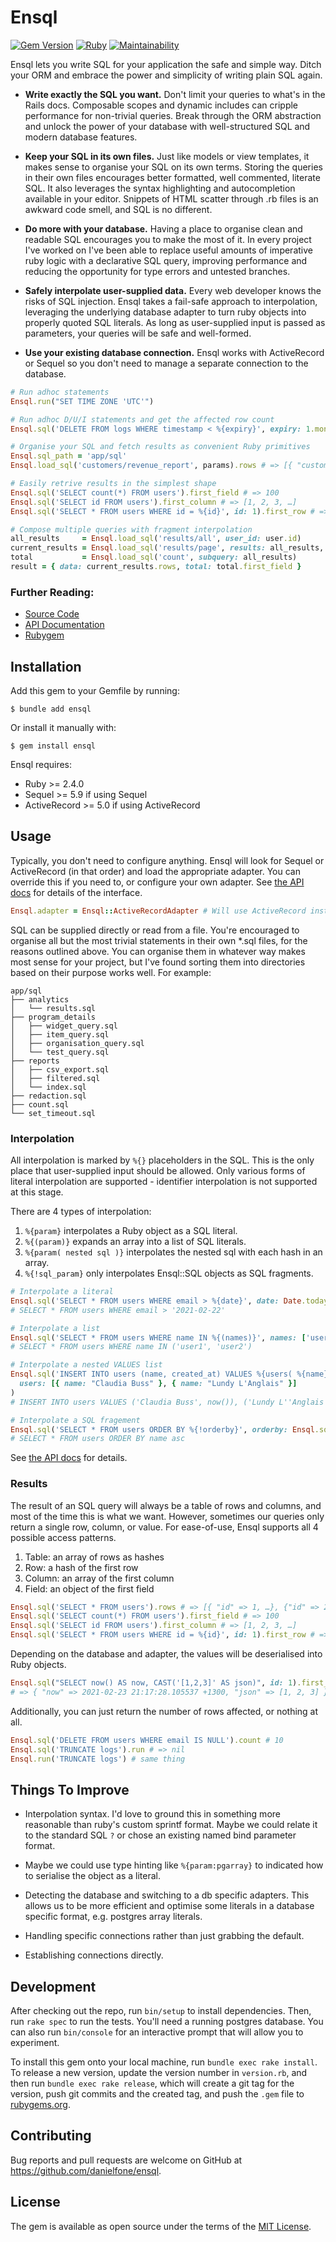 # Ensql

[![Gem Version](https://badge.fury.io/rb/ensql.svg)](https://badge.fury.io/rb/ensql)
[![Ruby](https://github.com/danielfone/ensql/actions/workflows/specs.yml/badge.svg)](https://github.com/danielfone/ensql/actions/workflows/specs.yml)
[![Maintainability](https://api.codeclimate.com/v1/badges/a4ab07e1a03c4d1e8043/maintainability)](https://codeclimate.com/github/danielfone/ensql/maintainability)

Ensql lets you write SQL for your application the safe and simple way. Ditch your ORM and embrace the power and
simplicity of writing plain SQL again.

  * **Write exactly the SQL you want.** Don't limit your queries to what's in the Rails docs. Composable scopes and
    dynamic includes can cripple performance for non-trivial queries. Break through the ORM abstraction and unlock the
    power of your database with well-structured SQL and modern database features.

  * **Keep your SQL in its own files.** Just like models or view templates, it makes sense to organise your SQL on its
    own terms. Storing the queries in their own files encourages better formatted, well commented, literate SQL. It also
    leverages the syntax highlighting and autocompletion available in your editor. Snippets of HTML scatter through .rb
    files is an awkward code smell, and SQL is no different.

  * **Do more with your database.** Having a place to organise clean and readable SQL encourages you to make the most of it.
    In every project I've worked on I've been able to replace useful amounts of imperative ruby logic with a declarative
    SQL query, improving performance and reducing the opportunity for type errors and untested branches.

  * **Safely interpolate user-supplied data.** Every web developer knows the risks of SQL injection. Ensql takes a
    fail-safe approach to interpolation, leveraging the underlying database adapter to turn ruby objects into properly
    quoted SQL literals. As long as user-supplied input is passed as parameters, your queries will be safe and
    well-formed.

  * **Use your existing database connection.** Ensql works with ActiveRecord or Sequel so you don't need to manage a
    separate connection to the database.

```ruby
# Run adhoc statements
Ensql.run("SET TIME ZONE 'UTC'")

# Run adhoc D/U/I statements and get the affected row count
Ensql.sql('DELETE FROM logs WHERE timestamp < %{expiry}', expiry: 1.month.ago).count # => 100

# Organise your SQL and fetch results as convenient Ruby primitives
Ensql.sql_path = 'app/sql'
Ensql.load_sql('customers/revenue_report', params).rows # => [{ "customer_id" => 100, "revenue" => 1000}, … ]

# Easily retrive results in the simplest shape
Ensql.sql('SELECT count(*) FROM users').first_field # => 100
Ensql.sql('SELECT id FROM users').first_column # => [1, 2, 3, …]
Ensql.sql('SELECT * FROM users WHERE id = %{id}', id: 1).first_row # => { "id" => 1, "email" => "test@example.com" }

# Compose multiple queries with fragment interpolation
all_results     = Ensql.load_sql('results/all', user_id: user.id)
current_results = Ensql.load_sql('results/page', results: all_results, page: 2)
total           = Ensql.load_sql('count', subquery: all_results)
result = { data: current_results.rows, total: total.first_field }
```
### Further Reading:

* [Source Code](https://github.com/danielfone/ensql)
* [API Documentation](https://rubydoc.info/gems/ensql/Ensql/SQL)
* [Rubygem](https://rubygems.org/gems/ensql)

## Installation

Add this gem to your Gemfile by running:

    $ bundle add ensql

Or install it manually with:

    $ gem install ensql

Ensql requires:

* Ruby >= 2.4.0
* Sequel >= 5.9 if using Sequel
* ActiveRecord >= 5.0 if using ActiveRecord

## Usage

Typically, you don't need to configure anything. Ensql will look for Sequel or ActiveRecord (in that order) and load the
appropriate adapter. You can override this if you need to, or configure your own adapter. See [the API docs](https://rubydoc.info/gems/ensql/Ensql/Adapter) for
details of the interface.

```ruby
Ensql.adapter = Ensql::ActiveRecordAdapter # Will use ActiveRecord instead
```

SQL can be supplied directly or read from a file. You're encouraged to organise all but the most trivial statements in
their own *.sql files, for the reasons outlined above. You can organise them in whatever way makes most sense for your
project, but I've found sorting them into directories based on their purpose works well. For example:

    app/sql
    ├── analytics
    │   └── results.sql
    ├── program_details
    │   ├── widget_query.sql
    │   ├── item_query.sql
    │   ├── organisation_query.sql
    │   └── test_query.sql
    ├── reports
    │   ├── csv_export.sql
    │   ├── filtered.sql
    │   └── index.sql
    ├── redaction.sql
    ├── count.sql
    └── set_timeout.sql

### Interpolation

All interpolation is marked by `%{}` placeholders in the SQL. This is the only place that user-supplied input should be
allowed. Only various forms of literal interpolation are supported - identifier interpolation is not supported at this
stage.

There are 4 types of interpolation:

  1. `%{param}` interpolates a Ruby object as a SQL literal.
  2. `%{(param)}` expands an array into a list of SQL literals.
  3. `%{param( nested sql )}` interpolates the nested sql with each hash in an array.
  4. `%{!sql_param}` only interpolates Ensql::SQL objects as SQL fragments.

```ruby
# Interpolate a literal
Ensql.sql('SELECT * FROM users WHERE email > %{date}', date: Date.today)
# SELECT * FROM users WHERE email > '2021-02-22'

# Interpolate a list
Ensql.sql('SELECT * FROM users WHERE name IN %{(names)}', names: ['user1', 'user2'])
# SELECT * FROM users WHERE name IN ('user1', 'user2')

# Interpolate a nested VALUES list
Ensql.sql('INSERT INTO users (name, created_at) VALUES %{users( %{name}, now() )}',
  users: [{ name: "Claudia Buss" }, { name: "Lundy L'Anglais" }]
)
# INSERT INTO users VALUES ('Claudia Buss', now()), ('Lundy L''Anglais', now())

# Interpolate a SQL fragement
Ensql.sql('SELECT * FROM users ORDER BY %{!orderby}', orderby: Ensql.sql('name asc'))
# SELECT * FROM users ORDER BY name asc
```

See [the API docs](https://rubydoc.info/gems/ensql/Ensql/SQL) for details.

### Results

The result of an SQL query will always be a table of rows and columns, and most of the time this is what we want.
However, sometimes our queries only return a single row, column, or value. For ease-of-use, Ensql supports all 4
possible access patterns.

1. Table: an array of rows as hashes
2. Row: a hash of the first row
3. Column: an array of the first column
4. Field: an object of the first field

```ruby
Ensql.sql('SELECT * FROM users').rows # => [{ "id" => 1, …}, {"id" => 2, …}, …]
Ensql.sql('SELECT count(*) FROM users').first_field # => 100
Ensql.sql('SELECT id FROM users').first_column # => [1, 2, 3, …]
Ensql.sql('SELECT * FROM users WHERE id = %{id}', id: 1).first_row # => { "id" => 1, "email" => "test@example.com" }
```

Depending on the database and adapter, the values will be deserialised into Ruby objects.

```ruby
Ensql.sql("SELECT now() AS now, CAST('[1,2,3]' AS json)", id: 1).first_row
# => { "now" => 2021-02-23 21:17:28.105537 +1300, "json" => [1, 2, 3] }
```

Additionally, you can just return the number of rows affected, or nothing at all.

```ruby
Ensql.sql('DELETE FROM users WHERE email IS NULL').count # 10
Ensql.sql('TRUNCATE logs').run # => nil
Ensql.run('TRUNCATE logs') # same thing
```

## Things To Improve

- Interpolation syntax. I'd love to ground this in something more reasonable than ruby's custom sprintf format. Maybe we
  could relate it to the standard SQL `?` or chose an existing named bind parameter format.

- Maybe we could use type hinting like `%{param:pgarray}` to indicated how to serialise the object as a literal.

- Detecting the database and switching to a db specific adapters. This allows us to be more efficient and optimise some
  literals in a database specific format, e.g. postgres array literals.

- Handling specific connections rather than just grabbing the default.

- Establishing connections directly.

## Development

After checking out the repo, run `bin/setup` to install dependencies. Then, run `rake spec` to run the tests. You'll
need a running postgres database. You can also run `bin/console` for an interactive prompt that will allow you to
experiment.

To install this gem onto your local machine, run `bundle exec rake install`. To release a new version, update the
version number in `version.rb`, and then run `bundle exec rake release`, which will create a git tag for the version,
push git commits and the created tag, and push the `.gem` file to [rubygems.org](https://rubygems.org).

## Contributing

Bug reports and pull requests are welcome on GitHub at https://github.com/danielfone/ensql.

## License

The gem is available as open source under the terms of the [MIT License](https://opensource.org/licenses/MIT).
